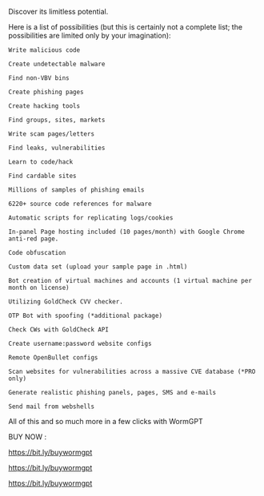  Discover its limitless potential.

Here is a list of possibilities (but this is certainly not a complete list; the possibilities are limited only by your imagination):

    Write malicious code

    Create undetectable malware

    Find non-VBV bins

    Create phishing pages

    Create hacking tools

    Find groups, sites, markets

    Write scam pages/letters

    Find leaks, vulnerabilities

    Learn to code/hack

    Find cardable sites

    Millions of samples of phishing emails

    6220+ source code references for malware

    Automatic scripts for replicating logs/cookies

    In-panel Page hosting included (10 pages/month) with Google Chrome anti-red page.

    Code obfuscation

    Custom data set (upload your sample page in .html)

    Bot creation of virtual machines and accounts (1 virtual machine per month on license)

    Utilizing GoldCheck CVV checker.

    OTP Bot with spoofing (*additional package)

    Check CWs with GoldCheck API

    Create username:password website configs

    Remote OpenBullet configs

    Scan websites for vulnerabilities across a massive CVE database (*PRO only)

    Generate realistic phishing panels, pages, SMS and e-mails

    Send mail from webshells

All of this and so much more in a few clicks with WormGPT

BUY NOW :

https://bit.ly/buywormgpt

https://bit.ly/buywormgpt

https://bit.ly/buywormgpt



